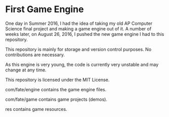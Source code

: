 # First Game Engine

One day in Summer 2016, I had the idea of taking my old AP Computer Science final project and making a game engine out of it. A number of weeks later, on August 26, 2016, I pushed the new game engine I had to this repository.

This repository is mainly for storage and version control purposes. No contributions are necessary.

As this engine is very young, the code is currently very unstable and may change at any time.

This repository is licensed under the MIT License.

com/fate/engine contains the game engine files.

com/fate/game contains game projects (demos).

res contains game resources.

